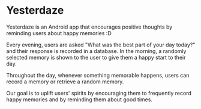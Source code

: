 # Yesterdaze

Yesterdaze is an Android app that encourages positive thoughts by reminding users about happy memories :D

Every evening, users are asked "What was the best part of your day today?" and their response is recorded in a database.
In the morning, a randomly selected memory is shown to the user to give them a happy start to their day.

Throughout the day, whenever something memorable happens, users can record a memory or retrieve a random memory.

Our goal is to uplift users' spirits by encouraging them to frequently record happy memories and by reminding them about good times.
